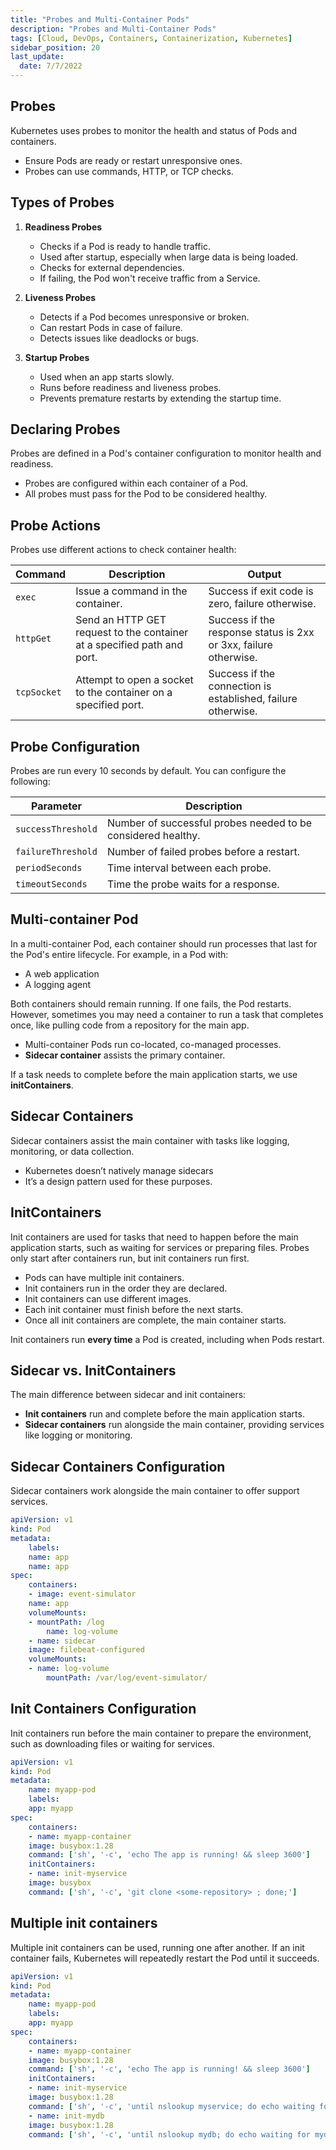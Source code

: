 ```yaml
---
title: "Probes and Multi-Container Pods"
description: "Probes and Multi-Container Pods"
tags: [Cloud, DevOps, Containers, Containerization, Kubernetes]
sidebar_position: 20
last_update:
  date: 7/7/2022
---
```



## Probes

Kubernetes uses probes to monitor the health and status of Pods and containers.

- Ensure Pods are ready or restart unresponsive ones.
- Probes can use commands, HTTP, or TCP checks.

## Types of Probes

1. **Readiness Probes**  

   - Checks if a Pod is ready to handle traffic.
   - Used after startup, especially when large data is being loaded.
   - Checks for external dependencies.
   - If failing, the Pod won't receive traffic from a Service.

2. **Liveness Probes**  

   - Detects if a Pod becomes unresponsive or broken.
   - Can restart Pods in case of failure.
   - Detects issues like deadlocks or bugs.

3. **Startup Probes**  

   - Used when an app starts slowly.
   - Runs before readiness and liveness probes.
   - Prevents premature restarts by extending the startup time.


## Declaring Probes

Probes are defined in a Pod's container configuration to monitor health and readiness.

- Probes are configured within each container of a Pod.
- All probes must pass for the Pod to be considered healthy.

## Probe Actions

Probes use different actions to check container health:

| Command      | Description                                                                   | Output                                                                 |
|--------------|-------------------------------------------------------------------------------|------------------------------------------------------------------------|
| `exec`         | Issue a command in the container.                                             | Success if exit code is zero, failure otherwise.                      |
| `httpGet`      | Send an HTTP GET request to the container at a specified path and port.       | Success if the response status is 2xx or 3xx, failure otherwise.     |
| `tcpSocket`    | Attempt to open a socket to the container on a specified port.                | Success if the connection is established, failure otherwise.          |


## Probe Configuration

Probes are run every 10 seconds by default. You can configure the following:

| Parameter            | Description                                                              |
|----------------------|--------------------------------------------------------------------------|
| `successThreshold`   | Number of successful probes needed to be considered healthy.            |
| `failureThreshold`   | Number of failed probes before a restart.                               |
| `periodSeconds`      | Time interval between each probe.                                       |
| `timeoutSeconds`     | Time the probe waits for a response.                                    |


## Multi-container Pod

In a multi-container Pod, each container should run processes that last for the Pod's entire lifecycle. For example, in a Pod with:

- A web application
- A logging agent

Both containers should remain running. If one fails, the Pod restarts. However, sometimes you may need a container to run a task that completes once, like pulling code from a repository for the main app.

- Multi-container Pods run co-located, co-managed processes. 
- **Sidecar container** assists the primary container.

If a task needs to complete before the main application starts, we use **initContainers**.


## Sidecar Containers 

Sidecar containers assist the main container with tasks like logging, monitoring, or data collection. 

- Kubernetes doesn’t natively manage sidecars
- It’s a design pattern used for these purposes.

## InitContainers

Init containers are used for tasks that need to happen before the main application starts, such as waiting for services or preparing files. Probes only start after containers run, but init containers run first.

- Pods can have multiple init containers.
- Init containers run in the order they are declared.
- Init containers can use different images.
- Each init container must finish before the next starts.
- Once all init containers are complete, the main container starts.

Init containers run **every time** a Pod is created, including when Pods restart.

## Sidecar vs. InitContainers

The main difference between sidecar and init containers:

- **Init containers** run and complete before the main application starts.
- **Sidecar containers** run alongside the main container, providing services like logging or monitoring.

## Sidecar Containers Configuration

Sidecar containers work alongside the main container to offer support services.

```yaml
apiVersion: v1
kind: Pod
metadata:
    labels:
    name: app
    name: app
spec:
    containers:
    - image: event-simulator
    name: app
    volumeMounts:
    - mountPath: /log
        name: log-volume
    - name: sidecar
    image: filebeat-configured
    volumeMounts:
    - name: log-volume
        mountPath: /var/log/event-simulator/  
```

## Init Containers Configuration

Init containers run before the main container to prepare the environment, such as downloading files or waiting for services.

```yaml
apiVersion: v1
kind: Pod
metadata:
    name: myapp-pod
    labels:
    app: myapp
spec:
    containers:
    - name: myapp-container
    image: busybox:1.28
    command: ['sh', '-c', 'echo The app is running! && sleep 3600']
    initContainers:
    - name: init-myservice
    image: busybox
    command: ['sh', '-c', 'git clone <some-repository> ; done;'] 
```

## Multiple init containers

Multiple init containers can be used, running one after another. If an init container fails, Kubernetes will repeatedly restart the Pod until it succeeds.

```yaml
apiVersion: v1
kind: Pod
metadata:
    name: myapp-pod
    labels:
    app: myapp
spec:
    containers:
    - name: myapp-container
    image: busybox:1.28
    command: ['sh', '-c', 'echo The app is running! && sleep 3600']
    initContainers:
    - name: init-myservice
    image: busybox:1.28
    command: ['sh', '-c', 'until nslookup myservice; do echo waiting for myservice; sleep 2; done;']
    - name: init-mydb
    image: busybox:1.28
    command: ['sh', '-c', 'until nslookup mydb; do echo waiting for mydb; sleep 2; done;'] 
```